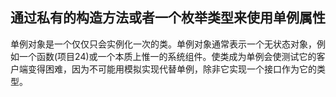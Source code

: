 ## 通过私有的构造方法或者一个枚举类型来使用单例属性

单例对象是一个仅仅只会实例化一次的类。单例对象通常表示一个无状态对象，例如一个函数(项目24)或一个本质上惟一的系统组件。使类成为单例会使测试它的客户端变得困难，因为不可能用模拟实现代替单例，除非它实现一个接口作为它的类型。